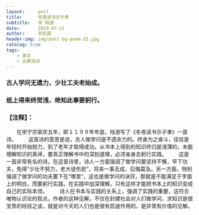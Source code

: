 ```yaml
---
layout:     post
title:      冬夜读书示子聿
subtitle:   宋 陆游
date:       2020-07-21
author:     听松阁
header-img: img/post-bg-poem-25.jpg
catalog: true
tags:
    - 美文
    - 古典诗词
---
```



### 古人学问无遗力，少壮工夫老始成。
### 纸上得来终觉浅，绝知此事要躬行。


### 【注释】：
　　在宋宁宗家庆五年，即１１９９年年底，陆游写了《冬夜读书示子聿》一首诗。
　　这首诗的意思是说，古人做学问是不遗余力的。终身为之奋斗，往往是年轻时开始努力，到了老年才取得成功。从书本上得到的知识终归是浅薄的，未能理解知识的真谛，要真正理解书中的深刻道理，必须亲身去躬行实践。
　　这是一首非常有名的诗。在这首诗里，诗人一方面强调了做学问要坚持不懈，早下功夫，免得“少壮不努力，老大徒伤悲”，将来一事无成，后悔莫及。另一方面，特别强调了做学问的功夫要下在“哪里”，这也是做学问的诀窍，那就是不能满足于字面上的明白，而要躬行实践，在实践中加深理解。只有这样才能把书本上的知识变成自己的实际本领。
　　诗人在书本与实践的关系上，强调了实践的重要，这符合唯物认识论的观点。作者的这种见解，不仅在封建社会对人们做学问、求知识是很宝贵的经验之谈，就是对今天的人们也是很有启迪作用的，是非常有价值的见解。
